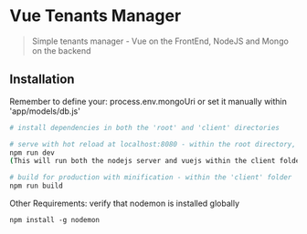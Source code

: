 # Vue Tenants Manager

> Simple tenants manager - Vue on the FrontEnd, NodeJS and Mongo on the backend

## Installation

Remember to define your: process.env.mongoUri or set it manually within 'app/models/db.js'

``` bash
# install dependencies in both the 'root' and 'client' directories

# serve with hot reload at localhost:8080 - within the root directory, run:
npm run dev
(This will run both the nodejs server and vuejs within the client folder)

# build for production with minification - within the 'client' folder
npm run build
```

Other Requirements: verify that nodemon is installed globally
```
npm install -g nodemon
```
